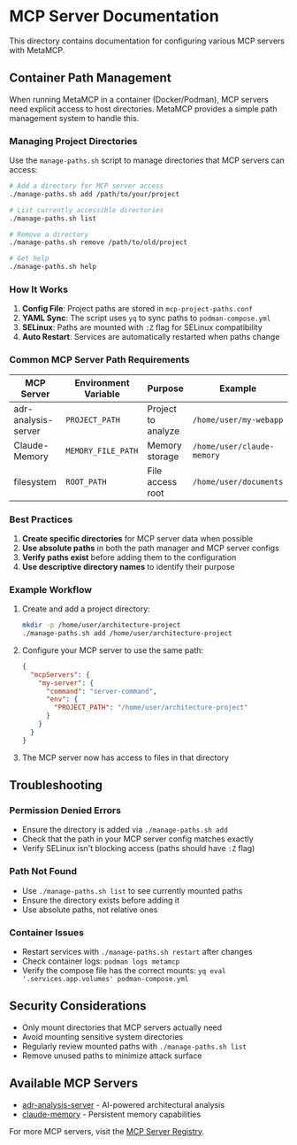 # MCP Server Documentation

This directory contains documentation for configuring various MCP servers with MetaMCP.

## Container Path Management

When running MetaMCP in a container (Docker/Podman), MCP servers need explicit access to host directories. MetaMCP provides a simple path management system to handle this.

### Managing Project Directories

Use the `manage-paths.sh` script to manage directories that MCP servers can access:

```bash
# Add a directory for MCP server access
./manage-paths.sh add /path/to/your/project

# List currently accessible directories
./manage-paths.sh list

# Remove a directory
./manage-paths.sh remove /path/to/old/project

# Get help
./manage-paths.sh help
```

### How It Works

1. **Config File**: Project paths are stored in `mcp-project-paths.conf`
2. **YAML Sync**: The script uses `yq` to sync paths to `podman-compose.yml`
3. **SELinux**: Paths are mounted with `:Z` flag for SELinux compatibility
4. **Auto Restart**: Services are automatically restarted when paths change

### Common MCP Server Path Requirements

| MCP Server | Environment Variable | Purpose | Example |
|------------|---------------------|---------|---------|
| adr-analysis-server | `PROJECT_PATH` | Project to analyze | `/home/user/my-webapp` |
| Claude-Memory | `MEMORY_FILE_PATH` | Memory storage | `/home/user/claude-memory` |
| filesystem | `ROOT_PATH` | File access root | `/home/user/documents` |

### Best Practices

1. **Create specific directories** for MCP server data when possible
2. **Use absolute paths** in both the path manager and MCP server configs
3. **Verify paths exist** before adding them to the configuration
4. **Use descriptive directory names** to identify their purpose

### Example Workflow

1. Create and add a project directory:
   ```bash
   mkdir -p /home/user/architecture-project
   ./manage-paths.sh add /home/user/architecture-project
   ```

2. Configure your MCP server to use the same path:
   ```json
   {
     "mcpServers": {
       "my-server": {
         "command": "server-command",
         "env": {
           "PROJECT_PATH": "/home/user/architecture-project"
         }
       }
     }
   }
   ```

3. The MCP server now has access to files in that directory

## Troubleshooting

### Permission Denied Errors
- Ensure the directory is added via `./manage-paths.sh add`
- Check that the path in your MCP server config matches exactly
- Verify SELinux isn't blocking access (paths should have `:Z` flag)

### Path Not Found
- Use `./manage-paths.sh list` to see currently mounted paths
- Ensure the directory exists before adding it
- Use absolute paths, not relative ones

### Container Issues
- Restart services with `./manage-paths.sh restart` after changes
- Check container logs: `podman logs metamcp`
- Verify the compose file has the correct mounts: `yq eval '.services.app.volumes' podman-compose.yml`

## Security Considerations

- Only mount directories that MCP servers actually need
- Avoid mounting sensitive system directories
- Regularly review mounted paths with `./manage-paths.sh list`
- Remove unused paths to minimize attack surface

## Available MCP Servers

- [adr-analysis-server](./adr-analysis-server.md) - AI-powered architectural analysis
- [claude-memory](./claude-memory.md) - Persistent memory capabilities

For more MCP servers, visit the [MCP Server Registry](https://mcp-servers.com).